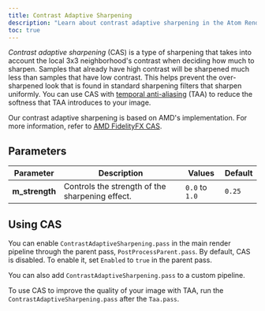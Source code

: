 ```yaml
---
title: Contrast Adaptive Sharpening
description: "Learn about contrast adaptive sharpening in the Atom Renderer"
toc: true
---  
```


*Contrast adaptive sharpening* (CAS) is a type of sharpening that takes into account the local 3x3 neighborhood's contrast when deciding how much to sharpen. Samples that already have high contrast will be sharpened much less than samples that have low contrast. This helps prevent the over-sharpened look that is found in standard sharpening filters that sharpen uniformly. You can use CAS with [temporal anti-aliasing](taa/) (TAA) to reduce the softness that TAA introduces to your image.

Our contrast adaptive sharpening is based on AMD's implementation. For more information, refer to [AMD FidelityFX CAS](https://gpuopen.com/fidelityfx-cas/).


## Parameters

| Parameter | Description | Values | Default |
| - | - | - | - |
| **m_strength** | Controls the strength of the sharpening effect. | `0.0` to `1.0` | `0.25` |


## Using CAS

You can enable `ContrastAdaptiveSharpening.pass` in the main render pipeline through the parent pass, `PostProcessParent.pass`. By default, CAS is disabled. To enable it, set `Enabled` to `true` in the parent pass. 

You can also add `ContrastAdaptiveSharpening.pass` to a custom pipeline. 

To use CAS to improve the quality of your image with TAA, run the `ContrastAdaptiveSharpening.pass` after the `Taa.pass`. 